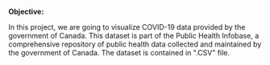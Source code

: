 **Objective:** 

In this project, we are going to visualize COVID-19 data provided by the government of Canada. This dataset is part of the Public Health Infobase, a comprehensive repository of public health data collected and maintained by the government of Canada. The dataset is contained in ".CSV" file. 
